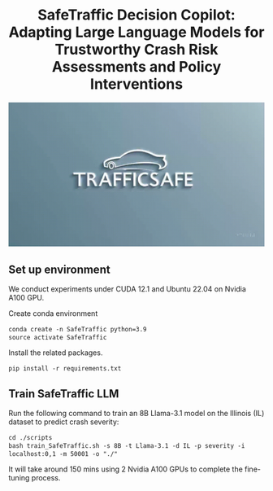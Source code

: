 <div align="center">
  
# SafeTraffic Decision Copilot: Adapting Large Language Models for Trustworthy Crash Risk Assessments and Policy Interventions
</div>

![TrafficSafe Icon](assets/TrafficSafe_icon.gif)

## Set up environment
We conduct experiments under CUDA 12.1 and Ubuntu 22.04 on Nvidia A100 GPU.

Create conda environment
```
conda create -n SafeTraffic python=3.9
source activate SafeTraffic
```
Install the related packages.
```
pip install -r requirements.txt
```

## Train SafeTraffic LLM
Run the following command to train an 8B Llama-3.1 model on the Illinois (IL) dataset to predict crash severity:
```
cd ./scripts
bash train_SafeTraffic.sh -s 8B -t Llama-3.1 -d IL -p severity -i localhost:0,1 -m 50001 -o "./"
```

It will take around 150 mins using 2 Nvidia A100 GPUs to complete the fine-tuning process.
